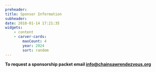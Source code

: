 ```yaml
---
preheader: 
title: Sponsor Information
subheader: 
date: 2018-01-14 17:21:35
widgets:
    - content
    - carver-cards:
        maxCount: 4
        year: 2024
        sort: random
---
```


**To request a sponsorship packet email info@chainsawrendezvous.org**

<!-- Sponsorships can be [purchased online](https://chainsawrendezvous.org/sponsor) -->